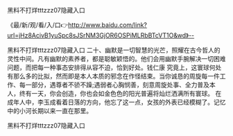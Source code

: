 黑料不打烊tttzzz07隐藏入口

《最/新/观/看/入/口👉http://www.baidu.com/link?url=jHz8AcivB1yuSpc8sJSrNM3GjOR6OSPiMLRbBTcVT1O&wd》--

黑料不打烊tttzzz07隐藏入口	二十、幽默是一切智慧的光芒，照耀在古今哲人的灵性中间。凡有幽默的素养者，都是聪敏颖悟的。他们会用幽默手腕解决一切困难问题，而把每一种事态安排得从容不迫，恰到好处。钱仁康
究竟上，这寰球何处有那么多的比拟，然而即是本人本质的邪念在作怪结束。当你诚恳的周旋每一件工作、每一部分，遇尊者不骄不躁;遇弱者心胸悯善，刻意周旋处事、全力普及本人，终有一天，你会创造，你也会如金色色的阳光普遍将灿烂洒满所有寰球。
在成年人中，李玉成看着日落的方向，他忘了这一点，女孩的外表已经模糊了。记忆中的小河长期以来一直在那里。





黑料不打烊tttzzz07隐藏入口
